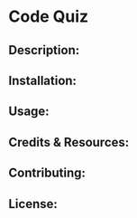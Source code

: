 # Code Quiz

## Description:

## Installation:

## Usage:

## Credits & Resources:

## Contributing:

## License:
